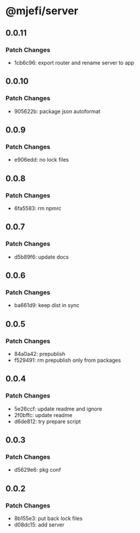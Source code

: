 # @mjefi/server

## 0.0.11

### Patch Changes

- 1cb6c96: export router and rename server to app

## 0.0.10

### Patch Changes

- 905622b: package json autoformat

## 0.0.9

### Patch Changes

- e906edd: no lock files

## 0.0.8

### Patch Changes

- 6fa5583: rm npmrc

## 0.0.7

### Patch Changes

- d5b89f6: update docs

## 0.0.6

### Patch Changes

- ba661d9: keep dist in sync

## 0.0.5

### Patch Changes

- 84a0a42: prepublish
- f529491: rm prepublish only from packages

## 0.0.4

### Patch Changes

- 5e26ccf: update readme and ignore
- 2f0bffc: update readme
- d6de812: try prepare script

## 0.0.3

### Patch Changes

- d5629e6: pkg conf

## 0.0.2

### Patch Changes

- 8b155e3: put back lock files
- d08dc15: add server
